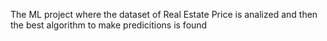  The ML project where the dataset of Real Estate Price is analized and then the best algorithm to make predicitions is found
